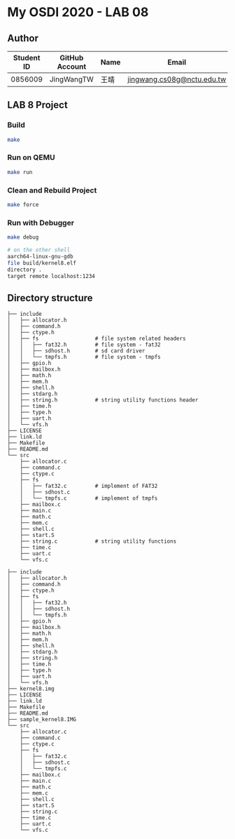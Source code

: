 # My OSDI 2020 - LAB 08

## Author

| Student ID | GitHub Account | Name | Email                      |
| -----------| -------------- | ---- | -------------------------- |
| 0856009    | JingWangTW     | 王靖  | jingwang.cs08g@nctu.edu.tw |

## LAB 8 Project

### Build
```bash
make
```

### Run on QEMU
```bash
make run 
```

### Clean and Rebuild Project
```bash
make force
```

### Run with Debugger
```bash
make debug

# on the other shell
aarch64-linux-gnu-gdb
file build/kernel8.elf
directory .
target remote localhost:1234
```

## Directory structure
```
├── include
│   ├── allocator.h
│   ├── command.h
│   ├── ctype.h
│   ├── fs                  # file system related headers
│   │   ├── fat32.h         # file system - fat32
│   │   ├── sdhost.h        # sd card driver
│   │   └── tmpfs.h         # file system - tmpfs
│   ├── gpio.h
│   ├── mailbox.h
│   ├── math.h
│   ├── mem.h
│   ├── shell.h
│   ├── stdarg.h
│   ├── string.h            # string utility functions header
│   ├── time.h
│   ├── type.h
│   ├── uart.h
│   └── vfs.h
├── LICENSE
├── link.ld
├── Makefile
├── README.md
└── src
    ├── allocator.c
    ├── command.c
    ├── ctype.c
    ├── fs
    │   ├── fat32.c         # implement of FAT32
    │   ├── sdhost.c
    │   └── tmpfs.c         # implement of tmpfs
    ├── mailbox.c
    ├── main.c
    ├── math.c
    ├── mem.c
    ├── shell.c
    ├── start.S
    ├── string.c            # string utility functions
    ├── time.c
    ├── uart.c
    └── vfs.c

├── include
│   ├── allocator.h
│   ├── command.h
│   ├── ctype.h
│   ├── fs
│   │   ├── fat32.h
│   │   ├── sdhost.h
│   │   └── tmpfs.h
│   ├── gpio.h
│   ├── mailbox.h
│   ├── math.h
│   ├── mem.h
│   ├── shell.h
│   ├── stdarg.h
│   ├── string.h
│   ├── time.h
│   ├── type.h
│   ├── uart.h
│   └── vfs.h
├── kernel8.img
├── LICENSE
├── link.ld
├── Makefile
├── README.md
├── sample_kernel8.IMG
└── src
    ├── allocator.c
    ├── command.c
    ├── ctype.c
    ├── fs
    │   ├── fat32.c
    │   ├── sdhost.c
    │   └── tmpfs.c
    ├── mailbox.c
    ├── main.c
    ├── math.c
    ├── mem.c
    ├── shell.c
    ├── start.S
    ├── string.c
    ├── time.c
    ├── uart.c
    └── vfs.c
```